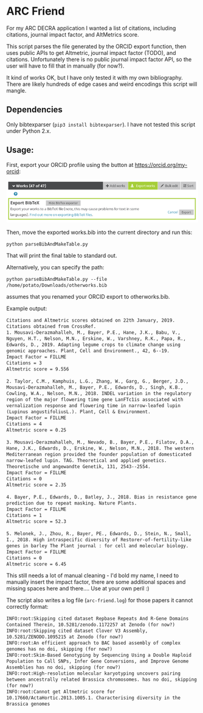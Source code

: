 

# ARC Friend

For my ARC DECRA application I wanted a list of citations, including citations, journal impact factor, and AltMetrics score.

This script parses the file generated by the ORCID export function, then uses public APIs to get Altmetric, journal impact factor (TODO), and citations. Unfortunately there is no public journal impact factor API, so the user will have to fill that in manually (for now?).

It kind of works OK, but I have only tested it with my own bibliography. There are likely hundreds of edge cases and weird encodings this script will mangle.

## Dependencies

Only bibtexparser (`pip3 install bibtexparser`). I have not tested this script under Python 2.x.

## Usage:

First, export your ORCID profile using the button at https://orcid.org/my-orcid:

![ORCID button](button.png)

Then, move the exported works.bib into the current directory and run this:

    python parseBibAndMakeTable.py

That will print the final table to standard out.

Alternatively, you can specify the path:

    python parseBibAndMakeTable.py --file /home/potato/Downloads/otherworks.bib

assumes that you renamed your ORCID export to otherworks.bib.

Example output:

```
Citations and Altmetric scores obtained on 22th January, 2019.
Citations obtained from CrossRef.
1. Mousavi-Derazmahalleh, M., Bayer, P.E., Hane, J.K., Babu, V., Nguyen, H.T., Nelson, M.N., Erskine, W., Varshney, R.K., Papa, R., Edwards, D., 2019. Adapting legume crops to climate change using genomic approaches. Plant, Cell and Environment., 42, 6--19.
Impact Factor = FILLME
Citations = 3
Altmetric score = 9.556

2. Taylor, C.M., Kamphuis, L.G., Zhang, W., Garg, G., Berger, J.D., Mousavi-Derazmahalleh, M., Bayer, P.E., Edwards, D., Singh, K.B., Cowling, W.A., Nelson, M.N., 2018. INDEL variation in the regulatory region of the major flowering time gene LanFTc1is associated with vernalization response and flowering time in narrow-leafed lupin (Lupinus angustifoliusL.). Plant, Cell & Environment.
Impact Factor = FILLME
Citations = 4
Altmetric score = 0.25

3. Mousavi-Derazmahalleh, M., Nevado, B., Bayer, P.E., Filatov, D.A., Hane, J.K., Edwards, D., Erskine, W., Nelson, M.N., 2018. The western Mediterranean region provided the founder population of domesticated narrow-leafed lupin. TAG. Theoretical and applied genetics. Theoretische und angewandte Genetik, 131, 2543--2554.
Impact Factor = FILLME
Citations = 0
Altmetric score = 2.35

4. Bayer, P.E., Edwards, D., Batley, J., 2018. Bias in resistance gene prediction due to repeat masking. Nature Plants.
Impact Factor = FILLME
Citations = 1
Altmetric score = 52.3

5. Melonek, J., Zhou, R., Bayer, PE., Edwards, D., Stein, N., Small, I., 2018. High intraspecific diversity of Restorer-of-fertility-like genes in barley The Plant journal : for cell and molecular biology.
Impact Factor = FILLME
Citations = 0
Altmetric score = 6.45
```


This still needs a lot of manual cleaning - I'd bold my name, I need to manually insert the impact factor, there are some additional spaces and missing spaces here and there.... Use at your own peril :)


The script also writes a log file (`arc-friend.log`) for those papers it cannot correctly format:

```
INFO:root:Skipping cited dataset Repbase Repeats And R-Gene Domains Contained Therein, 10.5281/zenodo.1172257 at Zenodo (for now?)
INFO:root:Skipping cited dataset Clover V3 Assembly, 10.5281/ZENODO.1095215 at Zenodo (for now?)
INFO:root:An efficient approach to BAC based assembly of complex genomes has no doi, skipping (for now?)
INFO:root:Skim-Based Genotyping by Sequencing Using a Double Haploid Population to Call SNPs, Infer Gene Conversions, and Improve Genome Assemblies has no doi, skipping (for now?)
INFO:root:High-resolution molecular karyotyping uncovers pairing between ancestrally related Brassica chromosomes. has no doi, skipping (for now?)
INFO:root:Cannot get Altmetric score for 10.17660/ActaHortic.2013.1005.1. Characterising diversity in the Brassica genomes
```

